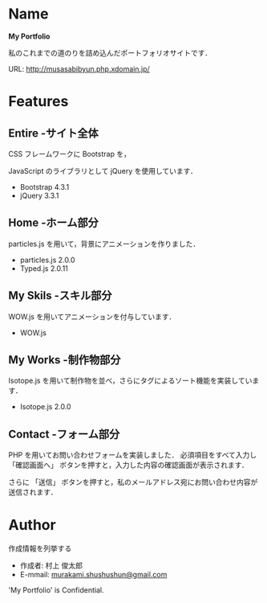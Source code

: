 # Name

**My Portfolio**

私のこれまでの道のりを詰め込んだポートフォリオサイトです．

URL: http://musasabibyun.php.xdomain.jp/

# Features

## Entire -サイト全体

CSS フレームワークに Bootstrap を，

JavaScript のライブラリとして jQuery を使用しています．

* Bootstrap 4.3.1
* jQuery 3.3.1

## Home -ホーム部分

particles.js を用いて，背景にアニメーションを作りました．


* particles.js 2.0.0
* Typed.js 2.0.11

## My Skils -スキル部分

WOW.js を用いてアニメーションを付与しています．

* WOW.js

## My Works -制作物部分

Isotope.js を用いて制作物を並べ，さらにタグによるソート機能を実装しています．

* Isotope.js 2.0.0

## Contact -フォーム部分

PHP を用いてお問い合わせフォームを実装しました．
必須項目をすべて入力し 「確認画面へ」 ボタンを押すと，入力した内容の確認画面が表示されます．

さらに 「送信」 ボタンを押すと，私のメールアドレス宛にお問い合わせ内容が送信されます．

# Author

作成情報を列挙する

* 作成者: 村上 俊太郎
* E-mmail: murakami.shushushun@gmail.com


'My Portfolio' is Confidential.
